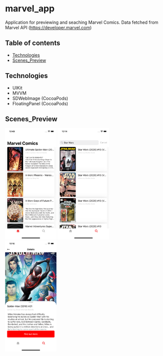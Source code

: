 # marvel_app
Application for previewing and seaching Marvel Comics.
Data fetched from Marvel API (https://developer.marvel.com)

## Table of contents
* [Technologies](#Technologies)
* [Scenes_Preview](#Scenes_Preview)

## Technologies

* UIKit
* MVVM
* SDWebImage (CocoaPods) 
* FloatingPanel (CocoaPods)

## Scenes_Preview

<img src="./marvel_app/Previews/0.png" width="33%"> <img src="./marvel_app/Previews/1.png" width="33%"> <img src="./marvel_app/Previews/2.png" width="33%">
